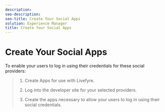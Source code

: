 ```yaml
---
description: 
seo-description: 
seo-title: Create Your Social Apps
solution: Experience Manager
title: Create Your Social Apps
---
```


# Create Your Social Apps

To enable your users to log in using their credentials for these social providers:

>1. Create Apps for use with Livefyre.
>   
>1. Log into the developer site for your selected providers.
>   
>1. Create the apps necessary to allow your users to log in using their social credentials.
>   
>   
